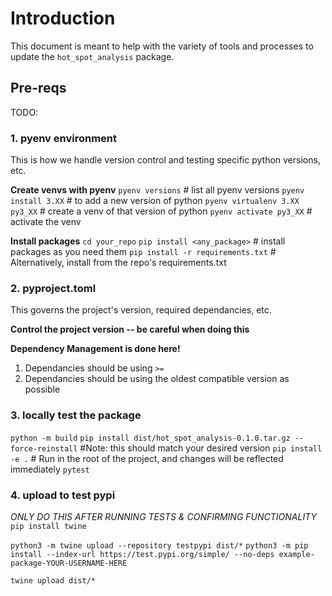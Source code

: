 # Introduction
This document is meant to help with the variety of tools and processes to update the `hot_spot_analysis` package.

## Pre-reqs

TODO:
### 1. pyenv environment
This is how we handle version control and testing specific python versions, etc.

**Create venvs with pyenv**
`pyenv versions` # list all pyenv versions
`pyenv install 3.XX` # to add a new version of python
`pyenv virtualenv 3.XX py3_XX` # create a venv of that version of python
`pyenv activate py3_XX` # activate the venv

**Install packages**
`cd your_repo`
`pip install <any_package>` # install packages as you need them
`pip install -r requirements.txt` # Alternatively, install from the repo's requirements.txt

### 2. pyproject.toml
This governs the project's version, required dependancies, etc.

**Control the project version -- be careful when doing this**

**Dependency Management is done here!**
1. Dependancies should be using `>=`
2. Dependancies should be using the oldest compatible version as possible

### 3. locally test the package

`python -m build`
`pip install dist/hot_spot_analysis-0.1.0.tar.gz --force-reinstall` #Note: this should match your desired version
`pip install -e .` # Run in the root of the project, and changes will be reflected immediately
`pytest`


### 4. upload to test pypi
 *ONLY DO THIS AFTER RUNNING TESTS & CONFIRMING FUNCTIONALITY*
`pip install twine`

`python3 -m twine upload --repository testpypi dist/*`
`python3 -m pip install --index-url https://test.pypi.org/simple/ --no-deps example-package-YOUR-USERNAME-HERE`

`twine upload dist/*`


